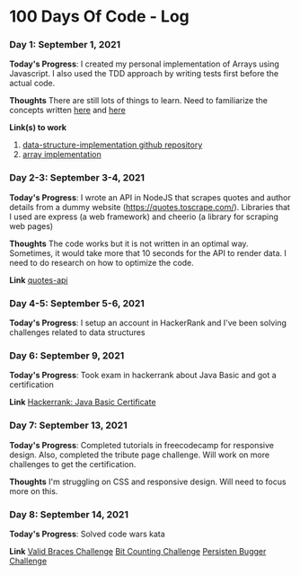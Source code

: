 # 100 Days Of Code - Log

### Day 1: September 1, 2021

**Today's Progress**: I created my personal implementation of Arrays using Javascript. I also used the TDD approach by writing tests first before the actual code.

**Thoughts** There are still lots of things to learn. Need to familiarize the concepts written [here](https://ui.dev/beginners-guide-to-javascript-prototype/) and [here](https://ui.dev/creating-your-own-array/)

**Link(s) to work**

1. [data-structure-implementation github repository](https://github.com/adelinegayle/data-structure-implementation)
2. [array implementation](https://github.com/adelinegayle/data-structure-implementation/blob/master/Array.js)

### Day 2-3: September 3-4, 2021

**Today's Progress**: I wrote an API in NodeJS that scrapes quotes and author details from a dummy website (https://quotes.toscrape.com/). Libraries that I used are express (a web framework) and cheerio (a library for scraping web pages)

**Thoughts** The code works but it is not written in an optimal way. Sometimes, it would take more that 10 seconds for the API to render data. I need to do research on how to optimize the code.

**Link** [quotes-api](https://github.com/adelinegayle/quotes-api)

### Day 4-5: September 5-6, 2021

**Today's Progress**: I setup an account in HackerRank and I've been solving challenges related to data structures

### Day 6: September 9, 2021 

**Today's Progress**: Took exam in hackerrank about Java Basic and got a certification

**Link** [Hackerrank: Java Basic Certificate](https://www.hackerrank.com/certificates/383554b25ddd)

### Day 7: September 13, 2021 

**Today's Progress**: Completed tutorials in freecodecamp for responsive design. Also, completed the tribute page challenge. Will work on more challenges to get the certification.

**Thoughts** I'm struggling on CSS and responsive design. Will need to focus more on this.

### Day 8: September 14, 2021 

**Today's Progress**: Solved code wars kata

**Link** [Valid Braces Challenge](https://github.com/adelinegayle/codewars/tree/master/validBraces)
         [Bit Counting Challenge](https://github.com/adelinegayle/codewars/tree/master/bitCounting)
         [Persisten Bugger Challenge](https://github.com/adelinegayle/codewars/tree/master/persistentBugger)

